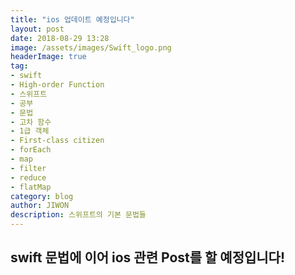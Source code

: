 ```yaml
---
title: "ios 업데이트 예정입니다"
layout: post
date: 2018-08-29 13:28
image: /assets/images/Swift_logo.png
headerImage: true
tag:
- swift
- High-order Function
- 스위프트
- 공부
- 문법
- 고차 함수
- 1급 객체
- First-class citizen
- forEach
- map
- filter
- reduce
- flatMap
category: blog
author: JIWON
description: 스위프트의 기본 문법들
---
```


## swift 문법에 이어 ios 관련 Post를 할 예정입니다!